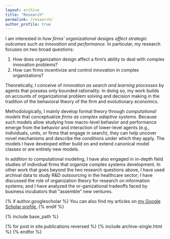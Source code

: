 ```yaml
---
layout: archive
title: "Research"
permalink: /research/
author_profile: true
---
```


I am interested in *how firms’ organizational designs affect strategic outcomes such as innovation and performance*. In particular, my research focuses on two broad questions:

1. How does organization design affect a firm’s ability to deal with complex innovation problems?
2. How can firms incentivize and control innovation in complex organizations?

Theoretically, I conceive of *innovation as search and learning processes* by agents that possess only bounded rationality. In doing so, my work builds on accounts of organizational problem solving and decision making in the tradition of the behavioral theory of the firm and evolutionary economics.

Methodologically, I mainly develop formal theory through *computational models* that conceptualize *firms as complex adaptive systems*. Because such models allow studying how macro-level behavior and performance emerge from the behavior and interaction of lower-level agents (e.g., individuals, units, or firms that engage in search), they can help uncover novel mechanisms and describe the conditions under which they apply. The models I have developed either build on and extend canonical model classes or are entirely new models.

In addition to computational modeling, I have also engaged in in-depth field studies of individual firms that organize complex systems development. In other work that goes beyond the two research questions above, I have used archival data to study R&D outsourcing in the healthcare sector; I have discussed the role of organization theory for research on information systems; and I have analyzed the or-ganizational tradeoffs faced by business incubators that “assemble” new ventures.


{% if author.googlescholar %}
  You can also find my articles on <u><a href="{{author.googlescholar}}">my Google Scholar profile</a>.</u>
{% endif %}

{% include base_path %}

{% for post in site.publications reversed %}
  {% include archive-single.html %}
{% endfor %}
